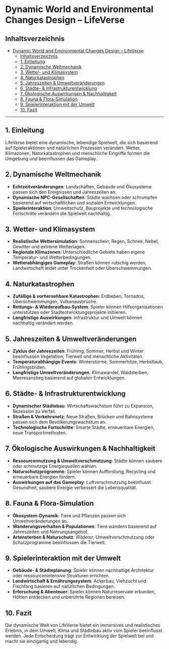 # Dynamic World and Environmental Changes Design – LifeVerse

## Inhaltsverzeichnis

- [Dynamic World and Environmental Changes Design – LifeVerse](#dynamic-world-and-environmental-changes-design--lifeverse)
  - [Inhaltsverzeichnis](#inhaltsverzeichnis)
  - [1. Einleitung](#1-einleitung)
  - [2. Dynamische Weltmechanik](#2-dynamische-weltmechanik)
  - [3. Wetter- und Klimasystem](#3-wetter--und-klimasystem)
  - [4. Naturkatastrophen](#4-naturkatastrophen)
  - [5. Jahreszeiten \& Umweltveränderungen](#5-jahreszeiten--umweltveränderungen)
  - [6. Städte- \& Infrastrukturentwicklung](#6-städte---infrastrukturentwicklung)
  - [7. Ökologische Auswirkungen \& Nachhaltigkeit](#7-ökologische-auswirkungen--nachhaltigkeit)
  - [8. Fauna \& Flora-Simulation](#8-fauna--flora-simulation)
  - [9. Spielerinteraktion mit der Umwelt](#9-spielerinteraktion-mit-der-umwelt)
  - [10. Fazit](#10-fazit)

---

## 1. Einleitung

LifeVerse bietet eine dynamische, lebendige Spielwelt, die sich basierend auf Spieleraktionen und natürlichen Prozessen verändert. Wetter, Klimazonen, Naturkatastrophen und menschliche Eingriffe formen die Umgebung und beeinflussen das Gameplay.

## 2. Dynamische Weltmechanik

- **Echtzeitveränderungen**: Landschaften, Gebäude und Ökosysteme passen sich den Ereignissen und Jahreszeiten an.
- **Dynamische NPC-Gesellschaften**: Städte wachsen oder schrumpfen basierend auf wirtschaftlichen und sozialen Entwicklungen.
- **Spielerinteraktion**: Umweltschutz, Bauprojekte und technologische Fortschritte verändern die Spielwelt nachhaltig.

## 3. Wetter- und Klimasystem

- **Realistische Wettersimulation**: Sonnenschein, Regen, Schnee, Nebel, Gewitter und extreme Wetterlagen.
- **Regionale Klimazonen**: Unterschiedliche Gebiete haben eigene Temperatur- und Wetterbedingungen.
- **Wetterabhängiges Gameplay**: Straßen können rutschig werden, Landwirtschaft leidet unter Trockenheit oder Überschwemmungen.

## 4. Naturkatastrophen

- **Zufällige & vorhersehbare Katastrophen**: Erdbeben, Tornados, Überschwemmungen, Vulkanausbrüche.
- **Rettungs- & Wiederaufbau-System**: Spieler können Hilfsorganisationen unterstützen oder Stadtentwicklungsprojekte initiieren.
- **Langfristige Auswirkungen**: Infrastruktur und Umwelt können nachhaltig verändert werden.

## 5. Jahreszeiten & Umweltveränderungen

- **Zyklus der Jahreszeiten**: Frühling, Sommer, Herbst und Winter beeinflussen Vegetation, Tierwelt und menschliche Aktivitäten.
- **Temperaturabhängige Events**: Winterstürme, Sommerhitze, Herbstlaub, Frühlingsblüten.
- **Langfristige Umweltveränderungen**: Klimawandel, Waldsterben, Meeresanstieg basierend auf globalen Entwicklungen.

## 6. Städte- & Infrastrukturentwicklung

- **Dynamischer Städtebau**: Wirtschaftswachstum führt zu Expansion, Rezession zu Verfall.
- **Straßen & Verkehrsnetz**: Neue Straßen, Brücken und Bahnsysteme passen sich dem Bevölkerungswachstum an.
- **Technologische Fortschritte**: Smarte Städte, erneuerbare Energien, neue Transportmethoden.

## 7. Ökologische Auswirkungen & Nachhaltigkeit

- **Ressourcennutzung & Umweltverschmutzung**: Städte können saubere oder schmutzige Energiequellen wählen.
- **Naturschutzprogramme**: Spieler können Aufforstung, Recycling und erneuerbare Energien fördern.
- **Auswirkungen auf das Gameplay**: Luftverschmutzung beeinflusst Gesundheit, saubere Energie verbessert die Lebensqualität.

## 8. Fauna & Flora-Simulation

- **Ökosystem-Dynamik**: Tiere und Pflanzen passen sich Umweltveränderungen an.
- **Wanderungsverhalten & Populationen**: Tiere wandern basierend auf Jahreszeiten und Nahrungsangebot.
- **Artensterben & Naturschutz**: Wilderer, Umweltverschmutzung oder Schutzprogramme beeinflussen die Tierwelt.

## 9. Spielerinteraktion mit der Umwelt

- **Gebäude- & Städteplanung**: Spieler können nachhaltige Architektur oder ressourcenintensive Strukturen errichten.
- **Landwirtschaft & Ernährungssystem**: Ackerbau, Viehzucht und Fischfang basieren auf natürlichen Bedingungen.
- **Erforschung & Abenteuer**: Spieler können Naturreservate erkunden, Höhlen entdecken und unberührte Regionen bereisen.

## 10. Fazit

Die dynamische Welt von LifeVerse bietet ein immersives und realistisches Erlebnis, in dem Umwelt, Klima und Städtebau aktiv vom Spieler beeinflusst werden. Jede Entscheidung trägt zur Entwicklung der Spielwelt bei und macht sie einzigartig und lebendig.
